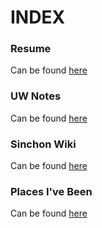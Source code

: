 # INDEX

### Resume
Can be found [here](/resume.pdf)

### UW Notes
Can be found [here](/notes.md)

### Sinchon Wiki
Can be found [here](http://sinchonwiki.milenabukal.me/index.php?title=Main_Page)

### Places I've Been
Can be found [here](/places.md)
